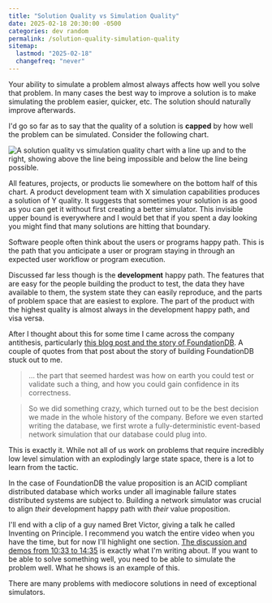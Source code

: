 ```yaml
---
title: "Solution Quality vs Simulation Quality"
date: 2025-02-18 20:30:00 -0500
categories: dev random
permalink: /solution-quality-simulation-quality
sitemap:
  lastmod: "2025-02-18"
  changefreq: "never"
---
```


Your ability to simulate a problem almost always affects how well you solve
that problem. In many cases the best way to improve a solution is to make
simulating the problem easier, quicker, etc.  The solution should naturally
improve afterwards.

I'd go so far as to say that the quality of a solution is **capped** by how
well the problem can be simulated. Consider the following chart.

![A solution quality vs simulation quality chart with a line up and to the
right, showing above the line being impossible and below the line being
possible.](/img/2025-02/solution-vs-simulation.jpeg)

All features, projects, or products lie somewhere on the bottom half of this
chart. A product development team with X simulation capabilities produces a solution of
Y quality. It suggests that sometimes your solution is as good as you can get
it without first creating a better simulator. This invisible upper bound is
everywhere and I would bet that if you spent a day looking you might find that
many solutions are hitting that boundary.

Software people often think about the users or programs happy path. This is the
path that you anticipate a user or program staying in through an expected user
workflow or program execution.

Discussed far less though is the **development** happy path. The
features that are easy for the people building the product to test, the data
they have available to them, the system state they can easily reproduce, and
the parts of problem space that are easiest to explore. The part of the product
with the highest quality is almost always in the development happy path, and
visa versa.

After I thought about this for some time I came across the company antithesis,
particularly [this blog post and the story of
FoundationDB](https://www.antithesis.com/blog/is_something_bugging_you/).  A
couple of quotes from that post about the story of building FoundationDB stuck
out to me.

> ... the part that seemed hardest was how on earth you could test or validate
> such a thing, and how you could gain confidence in its correctness.

> So we did something crazy, which turned out to be the best decision we made
> in the whole history of the company. Before we even started writing the
> database, we first wrote a fully-deterministic event-based network simulation
> that our database could plug into.

This is exactly it. While not all of us work on problems that require
incredibly low level simulation with an explodingly large state space, there is
a lot to learn from the tactic.

In the case of FoundationDB the value proposition is an ACID compliant
distributed database which works under all imaginable failure states
distributed systems are subject to. Building a network simulator was crucial to
align *their* development happy path with *their* value proposition. 

I'll end with a clip of a guy named Bret Victor, giving a talk he called
Inventing on Principle. I recommend you watch the entire video when you have
the time, but for now I'll highlight one section.  [The discussion and
demos from 10:33 to 14:35](https://youtu.be/PUv66718DII&t=633) is exactly what
I'm writing about.  If you want to be able to solve something well, you need to
be able to simulate the problem well. What he shows is an example of this.

There are many problems with mediocore solutions in need of exceptional
simulators.
